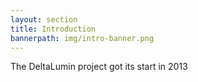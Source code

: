 ```yaml
---
layout: section
title: Introduction
bannerpath: img/intro-banner.png
---
```


The DeltaLumin project got its start in 2013
